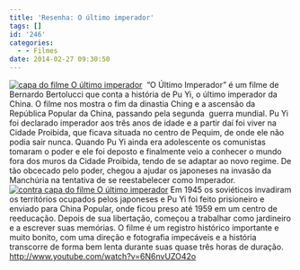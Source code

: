 ```yaml
---
title: 'Resenha: O último imperador'
tags: []
id: '246'
categories:
  - - Filmes
date: 2014-02-27 09:30:50
---
```


[![capa do filme O último imperador](http://162.243.62.160/wp-content/uploads/2014/02/dsc022412.jpg?w=650)](http://162.243.62.160/wp-content/uploads/2014/02/dsc022412.jpg)  “O Último Imperador” é um filme de Bernardo Bertolucci que conta a história de Pu Yi, o último imperador da China. O filme nos mostra o fim da dinastia Ching e a ascensão da República Popular da China, passando pela segunda  guerra mundial. Pu Yi foi declarado imperador aos três anos de idade e a partir daí foi viver na Cidade Proibida, que ficava situada no centro de Pequim, de onde ele não podia sair nunca. Quando Pu Yi ainda era adolescente os comunistas tomaram o poder e ele foi deposto e finalmente veio a conhecer o mundo fora dos muros da Cidade Proibida, tendo de se adaptar ao novo regime. De tão obcecado pelo poder, chegou a ajudar os japoneses na invasão da Manchúria na tentativa de se reestabelecer como Imperador. [![contra capa do filme O último imperador](http://162.243.62.160/wp-content/uploads/2014/02/dsc022402.jpg?w=650)](http://162.243.62.160/wp-content/uploads/2014/02/dsc022402.jpg) Em 1945 os soviéticos invadiram os territórios ocupados pelos japoneses e Pu Yi foi feito prisioneiro e enviado para China Popular, onde ficou preso até 1959 em um centro de reeducação. Depois de sua libertação, começou a trabalhar como jardineiro e a escrever suas memórias. O filme é um registro histórico importante e muito bonito, com uma direção e fotografia impecáveis e a história transcorre de forma bem lenta durante suas quase três horas de duração. http://www.youtube.com/watch?v=6N6nvUZO42o
